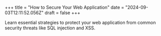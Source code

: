 +++
title = "How to Secure Your Web Application"
date = "2024-09-03T12:11:52.056Z"
draft = false
+++

  Learn essential strategies to protect your web application from common security threats like SQL injection and XSS.
        